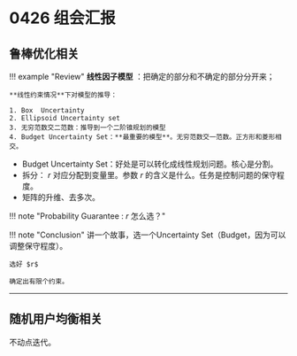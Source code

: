 # 0426 组会汇报

## 鲁棒优化相关

!!! example "Review"
    **线性因子模型** ：把确定的部分和不确定的部分分开来；

    **线性约束情况**下对模型的推导：
    
    1. Box  Uncertainty
    2. Ellipsoid Uncertainty set
    3. 无穷范数交二范数：推导到一个二阶锥规划的模型
    4. Budget Uncertainty Set：**最重要的模型**。无穷范数交一范数。正方形和菱形相交。


- Budget Uncertainty Set：好处是可以转化成线性规划问题。核心是分割。
- 拆分： $r$ 对应分配到变量里。参数 $r$ 的含义是什么。任务是控制问题的保守程度。
- 矩阵的升维、去多次。

!!! note "Probability Guarantee : $r$ 怎么选？"


!!! note "Conclusion"
    讲一个故事，选一个Uncertainty Set（Budget，因为可以调整保守程度）。

    选好 $r$ 

    确定出有限个约束。

---------

## 随机用户均衡相关

不动点迭代。

